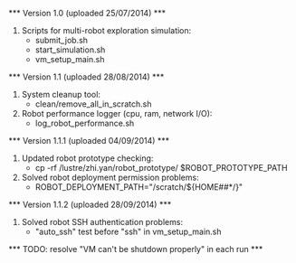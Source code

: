 *** Version 1.0 (uploaded 25/07/2014) ***
1. Scripts for multi-robot exploration simulation:
   - submit_job.sh
   - start_simulation.sh
   - vm_setup_main.sh

*** Version 1.1 (uploaded 28/08/2014) ***
1. System cleanup tool:
   - clean/remove_all_in_scratch.sh
2. Robot performance logger (cpu, ram, network I/O):
   - log_robot_performance.sh

*** Version 1.1.1 (uploaded 04/09/2014) ***
1. Updated robot prototype checking:
   - cp -rf /lustre/zhi.yan/robot_prototype/ $ROBOT_PROTOTYPE_PATH
2. Solved robot deployment permission problems:
   - ROBOT_DEPLOYMENT_PATH="/scratch/${HOME##*/}"

*** Version 1.1.2 (uploaded 28/09/2014) ***
1. Solved robot SSH authentication problems:
   - "auto_ssh" test before "ssh" in vm_setup_main.sh
 
*** TODO: resolve "VM can't be shutdown properly" in each run *** 
